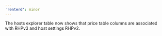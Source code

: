 ```yaml
---
'renterd': minor
---
```


The hosts explorer table now shows that price table columns are associated with RHPv3 and host settings RHPv2.
